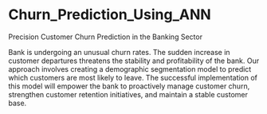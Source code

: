 # Churn_Prediction_Using_ANN
Precision Customer Churn Prediction in the Banking Sector

Bank is undergoing an unusual churn rates. The sudden increase in customer departures threatens the stability and profitability of the bank. Our approach involves creating a demographic segmentation model to predict which customers are most likely to leave. The successful implementation of this model will empower the bank to proactively manage customer churn, strengthen customer retention initiatives, and maintain a stable customer base.

